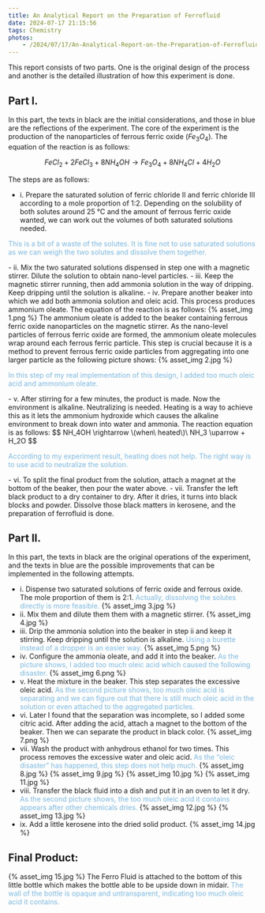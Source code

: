 ```yaml
---
title: An Analytical Report on the Preparation of Ferrofluid
date: 2024-07-17 21:15:56
tags: Chemistry
photos:
    - /2024/07/17/An-Analytical-Report-on-the-Preparation-of-Ferrofluid/7.png
---
```


This report consists of two parts. One is the original design of the process and another is the detailed illustration of how this experiment is done.

## Part I.
In this part, the texts in black are the initial considerations, and those in blue are the reflections of the experiment.
The core of the experiment is the production of the nanoparticles of ferrous ferric oxide ($Fe_3O_4$). The equation of the reaction is as follows:

$$
    FeCl_2 + 2FeCl_3 + 8NH_4OH \rightarrow Fe_3O_4 + 8NH_4Cl + 4H_2O
$$

The steps are as follows:
- i.	Prepare the saturated solution of ferric chloride II and ferric chloride III according to a mole proportion of 1:2. Depending on the solubility of both solutes around 25 ℃ and the amount of ferrous ferric oxide wanted, we can work out the volumes of both saturated solutions needed.
<p style="color: #7CB9E8;">This is a bit of a waste of the solutes. It is fine not to use saturated solutions as we can weigh the two solutes and dissolve them together.</p>
- ii.	Mix the two saturated solutions dispensed in step one with a magnetic stirrer. Dilute the solution to obtain nano-level particles.
- iii.	Keep the magnetic stirrer running, then add ammonia solution in the way of dripping. Keep dripping until the solution is alkaline.
- iv.	Prepare another beaker into which we add both ammonia solution and oleic acid. This process produces ammonium oleate. The equation of the reaction is as follows:
{% asset_img 1.png %}
The ammonium oleate is added to the beaker containing ferrous ferric oxide nanoparticles on the magnetic stirrer. As the nano-level particles of ferrous ferric oxide are formed, the ammonium oleate molecules wrap around each ferrous ferric particle. This step is crucial because it is a method to prevent ferrous ferric oxide particles from aggregating into one larger particle as the following picture shows:
{% asset_img 2.jpg %}
<p style="color: #7CB9E8;">In this step of my real implementation of this design, I added too much oleic acid and ammonium oleate.</p>
- v.	After stirring for a few minutes, the product is made. Now the environment is alkaline. Neutralizing is needed. Heating is a way to achieve this as it lets the ammonium hydroxide which causes the alkaline environment to break down into water and ammonia. The reaction equation is as follows:
$$
    NH_4OH \rightarrow \(when\ heated\)\ NH_3 \uparrow + H_2O
$$
<p style="color: #7CB9E8;">According to my experiment result, heating does not help. The right way is to use acid to neutralize the solution.</p>
- vi.	To split the final product from the solution, attach a magnet at the bottom of the beaker, then pour the water above.
- vii.	Transfer the left black product to a dry container to dry. After it dries, it turns into black blocks and powder. Dissolve those black matters in kerosene, and the preparation of ferrofluid is done.

## Part II.
In this part, the texts in black are the original operations of the experiment, and the texts in blue are the possible improvements that can be implemented in the following attempts.

- i.	Dispense two saturated solutions of ferric oxide and ferrous oxide. The mole proportion of them is 2:1.<span style="color: #7CB9E8;"> Actually, dissolving the solutes directly is more feasible.</span>
{% asset_img 3.jpg %}
- ii.	Mix them and dilute them them with a magnetic stirrer.
{% asset_img 4.jpg %}
- iii.	Drip the ammonia solution into the beaker in step ii and keep it stirring. Keep dripping until the solution is alkaline.<span style="color: #7CB9E8;"> Using a burette instead of a dropper is an easier way.</span>
{% asset_img 5.png %}
- iv.	Configure the ammonia oleate, and add it into the beaker.<span style="color: #7CB9E8;"> As the picture shows, I added too much oleic acid which caused the following disaster.</span>
{% asset_img 6.png %}
- v.	Heat the mixture in the beaker. This step separates the excessive oleic acid.<span style="color: #7CB9E8;"> As the second picture shows, too much oleic acid is separating and we can figure out that there is still much oleic acid in the solution or even attached to the aggregated particles.</span>
- vi.	Later I found that the separation was incomplete, so I added some citric acid. After adding the acid, attach a magnet to the bottom of the beaker. Then we can separate the product in black color.
{% asset_img 7.png %}
- vii.	Wash the product with anhydrous ethanol for two times. This process removes the excessive water and oleic acid.<span style="color: #7CB9E8;"> As the “oleic disaster” has happened, this step does not help much. </span>
{% asset_img 8.jpg %}
{% asset_img 9.jpg %}
{% asset_img 10.jpg %}
{% asset_img 11.jpg %}
- viii.	Transfer the black fluid into a dish and put it in an oven to let it dry.<span style="color: #7CB9E8;"> As the second picture shows, the too much oleic acid it contains appears after other chemicals dries.</span>
{% asset_img 12.jpg %}
{% asset_img 13.jpg %}
- ix.	Add a little kerosene into the dried solid product.
{% asset_img 14.jpg %}

## Final Product:
{% asset_img 15.jpg %}
The Ferro Fluid is attached to the bottom of this little bottle which makes the bottle able to be upside down in midair.<span style="color: #7CB9E8;"> The wall of the bottle is opaque and untransparent, indicating too much oleic acid it contains.</span>

<script>
MathJax = {
  tex: {
    inlineMath: [['$', '$'], ['\\(', '\\)']]
  }
};
</script>
<script id="MathJax-script" async
  src="https://cdn.jsdelivr.net/npm/mathjax@3/es5/tex-chtml.js">
</script>
